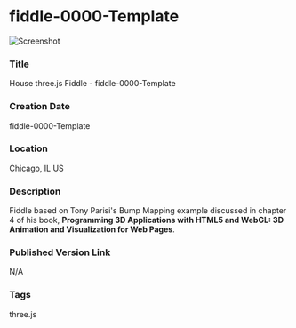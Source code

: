 fiddle-0000-Template
======

![Screenshot](screenshot.png)


### Title

House three.js Fiddle - fiddle-0000-Template


### Creation Date

fiddle-0000-Template


### Location

Chicago, IL US


### Description

Fiddle based on Tony Parisi's Bump Mapping example discussed in chapter 4 of his book,
**Programming 3D Applications with HTML5 and WebGL: 3D Animation and Visualization for Web Pages**.


### Published Version Link

N/A


### Tags

three.js
